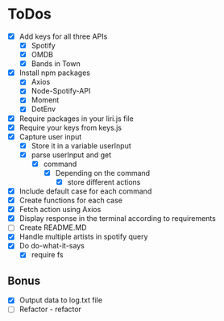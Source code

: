 # ToDos

- [x] Add keys for all three APIs
  - [x] Spotify
  - [x] OMDB
  - [x] Bands in Town
- [x] Install npm packages
  - [x] Axios
  - [x] Node-Spotify-API
  - [x] Moment
  - [x] DotEnv
- [x] Require packages in your liri.js file
- [x] Require your keys from keys.js
- [x] Capture user input
  - [x] Store it in a variable userInput
  - [x] parse userInput and get
    - [x] command
      - [x] Depending on the command
        - [x] store different actions
- [x] Include default case for each command
- [x] Create functions for each case
- [x] Fetch action using Axios
- [x] Display response in the terminal according to requirements
- [ ] Create README.MD  
- [x] Handle multiple artists in spotify query
- [x] Do do-what-it-says
  - [x] require fs

## Bonus
- [x] Output data to log.txt file
- [ ] Refactor - refactor